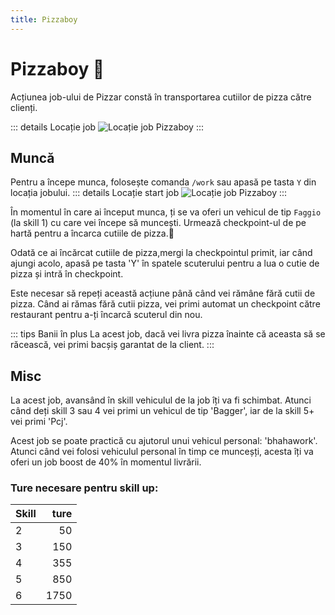 ```yaml
---
title: Pizzaboy
---
```


# Pizzaboy 🍕
Acțiunea job-ului de Pizzar constă în transportarea cutiilor de pizza către clienți.

::: details Locație job
![Locație job Pizzaboy](https://i.imgur.com/e28Pixs.png "Locație job Pizzaboy")
:::

## Muncă
Pentru a începe munca, folosește comanda `/work` sau apasă pe tasta `Y` din locația jobului.
::: details Locație start job
![Locație job Pizzaboy](https://i.imgur.com/IsFDFjm.png "Locație job Pizzaboy")
:::

În momentul în care ai început munca, ți se va oferi un vehicul de tip `Faggio` (la skill 1) cu care vei începe să muncești. Urmează checkpoint-ul de pe hartă pentru a încarca cutiile de pizza.🍕

Odată ce ai încărcat cutiile de pizza,mergi la checkpointul primit, iar când ajungi acolo, apasă pe tasta 'Y' în spatele scuterului pentru a lua o cutie de pizza și intră în checkpoint.

Este necesar să repeți această acțiune până când vei rămâne fără cutii de pizza. Când ai rămas fără cutii pizza, vei primi automat un checkpoint către restaurant pentru a-ți încarcă scuterul din nou.

::: tips Banii în plus
La acest job, dacă vei livra pizza înainte că aceasta să se răcească, vei primi bacșiș garantat de la client.
:::

## Misc
La acest job, avansând în skill vehiculul de la job îți va fi schimbat. Atunci când deți skill 3 sau 4 vei primi un vehicul de tip 'Bagger', iar de la skill 5+ vei primi 'Pcj'.

Acest job se poate practică cu ajutorul unui vehicul personal: 'bhahawork'. Atunci când vei folosi vehiculul personal în timp ce munceșți, acesta îți va oferi un job boost de 40% în momentul livrării.

### Ture necesare pentru skill up:

| Skill         | ture   |
| ------------- | ----: |
| 2             | 50|
| 3             | 150|
| 4             | 355|
| 5             | 850|
| 6             | 1750|
